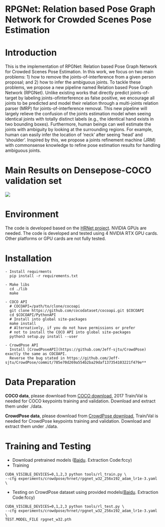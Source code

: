 # RPGNet: Relation based Pose Graph Network for Crowded Scenes Pose Estimation

# Introduction
This is the implementation of RPGNet: Relation based Pose Graph Network for Crowded Scenes Pose Estimation. In this work, we focus on two main problems: 1) how to remove the joints-of-interference from a given person proposal; and 2) how to infer the ambiguous joints. To tackle these problems, we propose a new pipeline named Relation based Pose Graph Network (RPGNet). Unlike existing works that directly predict joints-of-target by labeling joints-ofinterference as false positive, we encourage all joints to be predicted and model their relation through a multi-joints relation parser (MRP) for joints-of-interference removal. This new pipeline will largely relieve the confusion of the joints estimation model when seeing identical joints with totally distinct labels (e.g., the identical hand exists in two bounding boxes). Furthermore, human beings can well estimate the joints with ambiguity by looking at the surrounding regions. For example, human can easily infer the location of ‘neck’ after seeing ‘head’ and ‘shoulder’. Inspired by this, we propose a joints refinement machine (JRM) with commonsense knowledge to refine pose estimation results for handling ambiguous joints. 

# Main Results on Densepose-COCO validation set
![](https://github.com/cfm-wxh/TSN/blob/master/visualization/main_result.jpg)
# Environment
The code is developed based on the [HRNet project](https://github.com/leoxiaobin/deep-high-resolution-net.pytorch). NVIDIA GPUs are needed. The code is developed and tested using 4 NVIDIA RTX GPU cards. Other platforms or GPU cards are not fully tested.
# Installation
```
- Install requirments
  pip install -r requirements.txt
  
- Make libs
  cd ./lib
  make
   
- COCO API
  # COCOAPI=/path/to/clone/cocoapi
  git clone https://github.com/cocodataset/cocoapi.git $COCOAPI
  cd $COCOAPI/PythonAPI
  # Install into global site-packages
  make install
  # Alternatively, if you do not have permissions or prefer
  # not to install the COCO API into global site-packages
  python3 setup.py install --user 
  
- CrowdPose API
  Install [CrowdPoseAPI](https://github.com/Jeff-sjtu/CrowdPose) exactly the same as COCOAPI.  
  Reverse the bug stated in https://github.com/Jeff-sjtu/CrowdPose/commit/785e70d269a554b2ba29daf137354103221f479e**
```
# Data Preparation
**COCO data**, please download from [COCO download](http://cocodataset.org/#download), 2017 Train/Val is needed for COCO keypoints training and validation.
Download and extract them under ./data.

**CrowdPose data**, please download from [CrowdPose download](https://github.com/Jeff-sjtu/CrowdPose#dataset), Train/Val is needed for CrowdPose keypoints training and validation.
Download and extract them under ./data.

# Training and Testing
- Download pretrained models ([Baidu](https://pan.baidu.com/s/1OyuimZ4Xd6rtC3iD4SbyZQ). Extraction Code:fccy)
- Training
```
CUDA_VISIBLE_DEVICES=0,1,2,3 python tools/rl_train.py \
--cfg experiments/crowdpose/hrnet/rpgnet_w32_256x192_adam_lr1e-3.yaml \
```
- Testing on CrowdPose dataset using provided models([Baidu](https://pan.baidu.com/s/1OyuimZ4Xd6rtC3iD4SbyZQ). Extraction Code:fccy)
```
CUDA_VISIBLE_DEVICES=0,1,2,3 python tools/rl_test.py \
--cfg experiments/crowdpose/hrnet/rpgnet_w32_256x192_adam_lr1e-3.yaml \
TEST.MODEL_FILE rpgnet_w32.pth
```
